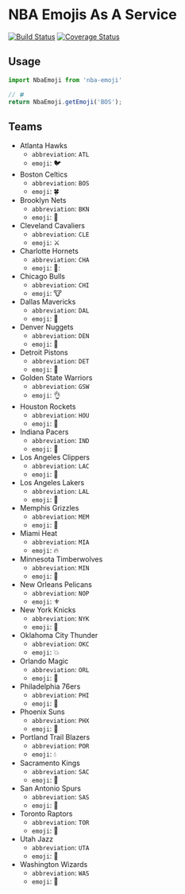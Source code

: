 # NBA Emojis As A Service
[![Build Status](https://travis-ci.org/jaebradley/nba-emoji.svg?branch=master)](https://travis-ci.org/jaebradley/nba-emoji)
[![Coverage Status](https://coveralls.io/repos/github/jaebradley/nba-emoji/badge.svg?branch=master)](https://coveralls.io/github/jaebradley/nba-emoji?branch=master)

## Usage
```javascript
import NbaEmoji from 'nba-emoji'

// 🍀
return NbaEmoji.getEmoji('BOS');
```

## Teams
* Atlanta Hawks
  * `abbreviation`: `ATL`
  * `emoji`: 🐦
* Boston Celtics
  * `abbreviation`: `BOS`
  * `emoji`: 🍀
* Brooklyn Nets
  * `abbreviation`: `BKN`
  * `emoji`: 🌆
* Cleveland Cavaliers
  * `abbreviation`: `CLE`
  * `emoji`: ⚔
* Charlotte Hornets
  * `abbreviation`: `CHA`
  * `emoji`: 🐝:
* Chicago Bulls
  * `abbreviation`: `CHI`
  * `emoji`: 🐮
* Dallas Mavericks
  * `abbreviation`: `DAL`
  * `emoji`: 🐴
* Denver Nuggets
  * `abbreviation`: `DEN`
  * `emoji`: 🔨
* Detroit Pistons
  * `abbreviation`: `DET`
  * `emoji`: 🔧
* Golden State Warriors
  * `abbreviation`: `GSW`
  * `emoji`: 👌
* Houston Rockets
  * `abbreviation`: `HOU`
  * `emoji`: 🚀
* Indiana Pacers
  * `abbreviation`: `IND`
  * `emoji`: 🏁
* Los Angeles Clippers
  * `abbreviation`: `LAC`
  * `emoji`: 🚢
* Los Angeles Lakers
  * `abbreviation`: `LAL`
  * `emoji`: 🎥
* Memphis Grizzles
  * `abbreviation`: `MEM`
  * `emoji`: 🐻
* Miami Heat
  * `abbreviation`: `MIA`
  * `emoji`: 🔥
* Minnesota Timberwolves
  * `abbreviation`: `MIN`
  * `emoji`: 🐺
* New Orleans Pelicans
  * `abbreviation`: `NOP`
  * `emoji`: ⚜
* New York Knicks
  * `abbreviation`: `NYK`
  * `emoji`: 🗽
* Oklahoma City Thunder
  * `abbreviation`: `OKC`
  * `emoji`: 💥
* Orlando Magic
  * `abbreviation`: `ORL`
  * `emoji`: 🔮
* Philadelphia 76ers
  * `abbreviation`: `PHI`
  * `emoji`: 🔔
* Phoenix Suns
  * `abbreviation`: `PHX`
  * `emoji`: 🔆
* Portland Trail Blazers
  * `abbreviation`: `POR`
  * `emoji`: 💧
* Sacramento Kings
  * `abbreviation`: `SAC`
  * `emoji`: 👑
* San Antonio Spurs
  * `abbreviation`: `SAS`
  * `emoji`: 🌵
* Toronto Raptors
  * `abbreviation`: `TOR`
  * `emoji`: 🍁
* Utah Jazz
  * `abbreviation`: `UTA`
  * `emoji`: 🎷
* Washington Wizards
  * `abbreviation`: `WAS`
  * `emoji`: 💫
